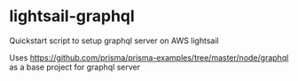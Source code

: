 # lightsail-graphql

Quickstart script to setup graphql server on AWS lightsail

Uses https://github.com/prisma/prisma-examples/tree/master/node/graphql as a base project for graphql server
